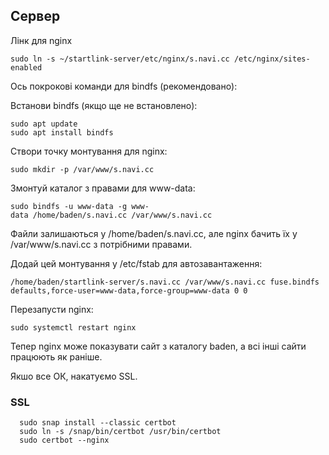 ## Сервер

Лінк для nginx

```
sudo ln -s ~/startlink-server/etc/nginx/s.navi.cc /etc/nginx/sites-enabled
```


Ось покрокові команди для bindfs (рекомендовано):

Встанови bindfs (якщо ще не встановлено):

```
sudo apt update
sudo apt install bindfs
```

Створи точку монтування для nginx:

```
sudo mkdir -p /var/www/s.navi.cc
```

Змонтуй каталог з правами для www-data:

```
sudo bindfs -u www-data -g www-data /home/baden/s.navi.cc /var/www/s.navi.cc
```

Файли залишаються у /home/baden/s.navi.cc, але nginx бачить їх у /var/www/s.navi.cc з потрібними правами.

Додай цей монтування у /etc/fstab для автозавантаження:

```
/home/baden/startlink-server/s.navi.cc /var/www/s.navi.cc fuse.bindfs defaults,force-user=www-data,force-group=www-data 0 0
```

Перезапусти nginx:

```
sudo systemctl restart nginx
```

Тепер nginx може показувати сайт з каталогу baden, а всі інші сайти працюють як раніше.

Якшо все ОК, накатуємо SSL.

### SSL

```
  sudo snap install --classic certbot
  sudo ln -s /snap/bin/certbot /usr/bin/certbot
  sudo certbot --nginx
```
